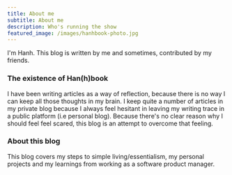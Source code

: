 ```yaml
---
title: About me
subtitle: About me
description: Who's running the show
featured_image: /images/hanhbook-photo.jpg
---
```


I'm Hanh. This blog is written by me and sometimes, contributed by my friends.

### The existence of Han(h)book
I have been writing articles as a way of reflection, because there is no way I can keep all those thoughts in my brain. I keep quite a number of articles in my private blog because I always feel hesitant in leaving my writing trace in a public platform (i.e personal blog). Because there's no clear reason why I should feel feel scared, this blog is an attempt to overcome that feeling.

### About this blog
This blog covers my steps to simple living/essentialism, my personal projects and my learnings from working as a software product manager.
